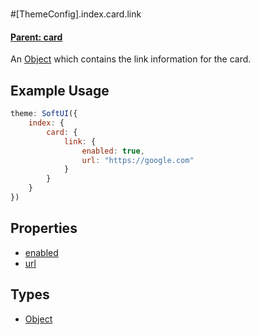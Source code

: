 #

#[ThemeConfig].index.card.link

#### **[Parent: card](/docs/index/card/)**

An [Object](https://developer.mozilla.org/en-US/docs/Web/JavaScript/Reference/Global_Objects/Object) which contains the link information for the card.

## Example Usage

```js
theme: SoftUI({
    index: {
        card: {
            link: {
                enabled: true,
                url: "https://google.com"
            }
        }
    }
})
```

## Properties

-   [enabled](/docs/index/card/link/enabled)
-   [url](/docs/index/card/link/url)

## Types

-   [Object](https://developer.mozilla.org/en-US/docs/Web/JavaScript/Reference/Global_Objects/Object)
